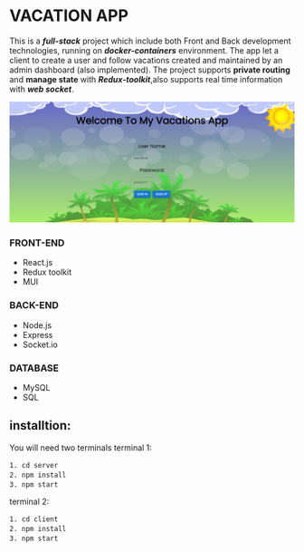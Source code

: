 # VACATION APP 

This is a ***full-stack*** project which include both Front and Back development technologies, running on ***docker-containers*** environment.
The app let a client to create a user and follow vacations created and maintained  by an admin dashboard (also implemented).
The project supports __private routing__ and __manage state__ with ***Redux-toolkit***,also supports real time information with ***web socket***.


<img src="https://github.com/eilonALT/VacationsApp/blob/master/readme.png">

### FRONT-END
- React.js
- Redux toolkit
- MUI

### BACK-END
- Node.js
- Express
- Socket.io

### DATABASE
- MySQL
- SQL

## installtion:
You will need two terminals
terminal 1:
```sh
1. cd server
2. npm install
3. npm start
```

terminal 2:
```sh
1. cd client
2. npm install
3. npm start
```